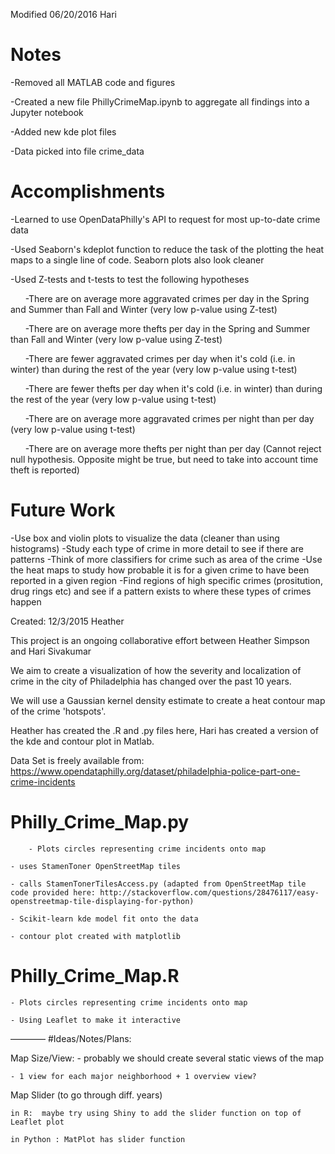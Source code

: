 Modified 06/20/2016 Hari

# Notes
-Removed all MATLAB code and figures

-Created a new file PhillyCrimeMap.ipynb to aggregate all findings into a Jupyter notebook

-Added new kde plot files

-Data picked into file crime_data

# Accomplishments
-Learned to use OpenDataPhilly's API to request for most up-to-date crime data

-Used Seaborn's kdeplot function to reduce the task of the plotting the heat maps to a single line of code. Seaborn plots also look cleaner

-Used Z-tests and t-tests to test the following hypotheses

&nbsp;&nbsp;&nbsp;&nbsp;&nbsp;&nbsp;-There are on average more aggravated crimes per day in the Spring and Summer than Fall and Winter (very low p-value using Z-test)

&nbsp;&nbsp;&nbsp;&nbsp;&nbsp;&nbsp;-There are on average more thefts per day in the Spring and Summer than Fall and Winter (very low p-value using Z-test)

&nbsp;&nbsp;&nbsp;&nbsp;&nbsp;&nbsp;-There are fewer aggravated crimes per day when it's cold (i.e. in winter) than during the rest of the year (very low p-value using t-test)

&nbsp;&nbsp;&nbsp;&nbsp;&nbsp;&nbsp;-There are fewer thefts per day when it's cold (i.e. in winter) than during the rest of the year (very low p-value using t-test)

&nbsp;&nbsp;&nbsp;&nbsp;&nbsp;&nbsp;-There are on average more aggravated crimes per night than per day (very low p-value using t-test)

&nbsp;&nbsp;&nbsp;&nbsp;&nbsp;&nbsp;-There are on average more thefts per night than per day (Cannot reject null hypothesis. Opposite might be true, but need to take into account time theft is reported)

# Future Work
-Use box and violin plots to visualize the data (cleaner than using histograms)
-Study each type of crime in more detail to see if there are patterns
-Think of more classifiers for crime such as area of the crime
-Use the heat maps to study how probable it is for a given crime to have been reported in a given region
-Find regions of high specific crimes (prositution, drug rings etc) and see if a pattern exists to where these types of crimes happen


Created: 12/3/2015  Heather

This project is an ongoing collaborative effort between Heather Simpson and Hari Sivakumar

We aim to create a visualization of how the severity and localization of crime in the city of Philadelphia has changed over the past 10 years. 

We will use a Gaussian kernel density estimate to create a heat contour map of the crime 'hotspots'.

Heather has created the .R and .py files here, Hari has created a version of the kde and contour plot in Matlab.

Data Set is freely available from: 
https://www.opendataphilly.org/dataset/philadelphia-police-part-one-crime-incidents


# Philly_Crime_Map.py 
     	- Plots circles representing crime incidents onto map 

	- uses StamenToner OpenStreetMap tiles

	- calls StamenTonerTilesAccess.py (adapted from OpenStreetMap tile code provided here: http://stackoverflow.com/questions/28476117/easy-openstreetmap-tile-displaying-for-python)

	- Scikit-learn kde model fit onto the data

	- contour plot created with matplotlib 

# Philly_Crime_Map.R 

	- Plots circles representing crime incidents onto map 

	- Using Leaflet to make it interactive
————
#Ideas/Notes/Plans: 

Map Size/View: 
	- probably we should create several static views of the map 

	- 1 view for each major neighborhood + 1 overview view?

Map Slider (to go through diff. years)

	in R:  maybe try using Shiny to add the slider function on top of Leaflet plot

	in Python : MatPlot has slider function

